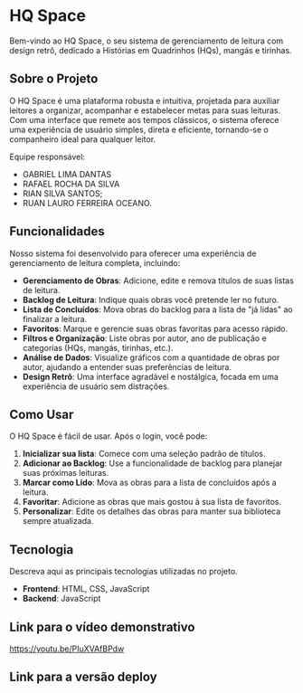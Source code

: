 # HQ Space

Bem-vindo ao HQ Space, o seu sistema de gerenciamento de leitura com design retrô, dedicado a Histórias em Quadrinhos (HQs), mangás e tirinhas.


## Sobre o Projeto

O HQ Space é uma plataforma robusta e intuitiva, projetada para auxiliar leitores a organizar, acompanhar e estabelecer metas para suas leituras. Com uma interface que remete aos tempos clássicos, o sistema oferece uma experiência de usuário simples, direta e eficiente, tornando-se o companheiro ideal para qualquer leitor.

Equipe responsável:

* GABRIEL LIMA DANTAS
* RAFAEL ROCHA DA SILVA
* RIAN SILVA SANTOS;
* RUAN LAURO FERREIRA OCEANO.

## Funcionalidades

Nosso sistema foi desenvolvido para oferecer uma experiência de gerenciamento de leitura completa, incluindo:

* **Gerenciamento de Obras**: Adicione, edite e remova títulos de suas listas de leitura.
* **Backlog de Leitura**: Indique quais obras você pretende ler no futuro.
* **Lista de Concluídos**: Mova obras do backlog para a lista de "já lidas" ao finalizar a leitura.
* **Favoritos**: Marque e gerencie suas obras favoritas para acesso rápido.
* **Filtros e Organização**: Liste obras por autor, ano de publicação e categorias (HQs, mangás, tirinhas, etc.).
* **Análise de Dados**: Visualize gráficos com a quantidade de obras por autor, ajudando a entender suas preferências de leitura.
* **Design Retrô**: Uma interface agradável e nostálgica, focada em uma experiência de usuário sem distrações.

## Como Usar

O HQ Space é fácil de usar. Após o login, você pode:

1.  **Inicializar sua lista**: Comece com uma seleção padrão de títulos.
2.  **Adicionar ao Backlog**: Use a funcionalidade de backlog para planejar suas próximas leituras.
3.  **Marcar como Lido**: Mova as obras para a lista de concluídos após a leitura.
4.  **Favoritar**: Adicione as obras que mais gostou à sua lista de favoritos.
5.  **Personalizar**: Edite os detalhes das obras para manter sua biblioteca sempre atualizada.

## Tecnologia

Descreva aqui as principais tecnologias utilizadas no projeto.
* **Frontend**: HTML, CSS, JavaScript
* **Backend**: JavaScript

## Link para o vídeo demonstrativo


https://youtu.be/PIuXVAfBPdw

## Link para a versão deploy


